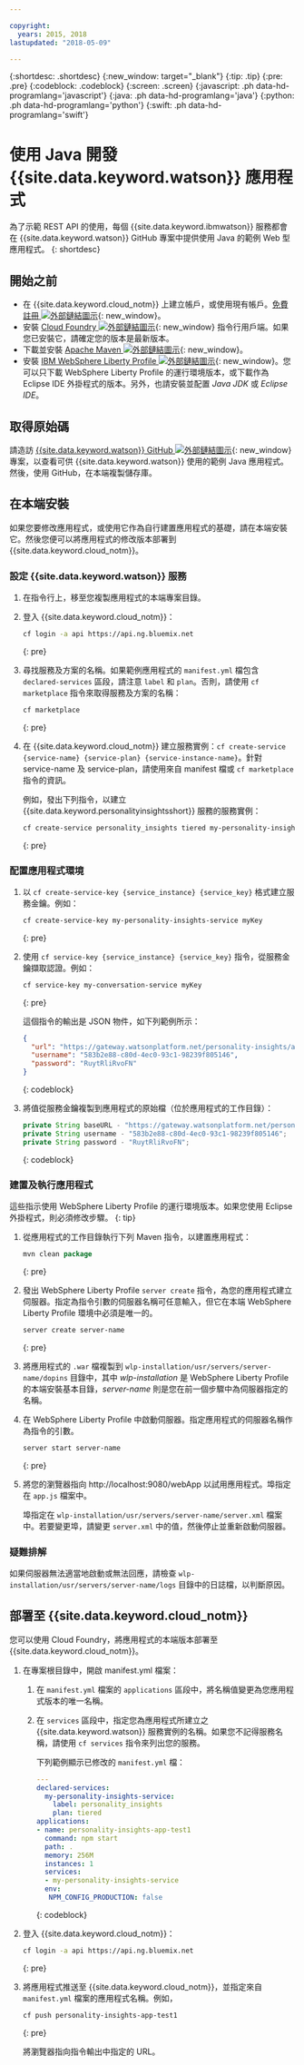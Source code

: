 ```yaml
---

copyright:
  years: 2015, 2018
lastupdated: "2018-05-09"

---
```


{:shortdesc: .shortdesc}
{:new_window: target="_blank"}
{:tip: .tip}
{:pre: .pre}
{:codeblock: .codeblock}
{:screen: .screen}
{:javascript: .ph data-hd-programlang='javascript'}
{:java: .ph data-hd-programlang='java'}
{:python: .ph data-hd-programlang='python'}
{:swift: .ph data-hd-programlang='swift'}

# 使用 Java 開發 {{site.data.keyword.watson}} 應用程式

為了示範 REST API 的使用，每個 {{site.data.keyword.ibmwatson}} 服務都會在 {{site.data.keyword.watson}} GitHub 專案中提供使用 Java 的範例 Web 型應用程式。
{: shortdesc}

## 開始之前

- 在 {{site.data.keyword.cloud_notm}} 上建立帳戶，或使用現有帳戶。[免費註冊 ![外部鏈結圖示](../../icons/launch-glyph.svg "外部鏈結圖示")](https://console.{DomainName}/registration/?target=/catalog/%3fcategory=watson){: new_window}。
- 安裝 [Cloud Foundry ![外部鏈結圖示](../../icons/launch-glyph.svg "外部鏈結圖示")](https://github.com/cloudfoundry/cli#downloads){: new_window} 指令行用戶端。如果您已安裝它，請確定您的版本是最新版本。
- 下載並安裝 [Apache Maven ![外部鏈結圖示](../../icons/launch-glyph.svg "外部鏈結圖示")](https://maven.apache.org/download.cgi){: new_window}。
- 安裝 [IBM WebSphere Liberty Profile ![外部鏈結圖示](../../icons/launch-glyph.svg "外部鏈結圖示")](https://developer.ibm.com/wasdev/downloads/){: new_window}。您可以只下載 WebSphere Liberty Profile 的運行環境版本，或下載作為 Eclipse IDE 外掛程式的版本。另外，也請安裝並配置 *Java JDK* 或 *Eclipse IDE*。

## 取得原始碼
請造訪 [{{site.data.keyword.watson}} GitHub ![外部鏈結圖示](../../icons/launch-glyph.svg "外部鏈結圖示")](https://github.com/watson-developer-cloud){: new_window} 專案，以查看可供 {{site.data.keyword.watson}} 使用的範例 Java 應用程式。然後，使用 GitHub，在本端複製儲存庫。

## 在本端安裝
如果您要修改應用程式，或使用它作為自行建置應用程式的基礎，請在本端安裝它。然後您便可以將應用程式的修改版本部署到 {{site.data.keyword.cloud_notm}}。

### 設定 {{site.data.keyword.watson}} 服務

1.  在指令行上，移至您複製應用程式的本端專案目錄。
1.  登入 {{site.data.keyword.cloud_notm}}：

    ```bash
    cf login -a api https://api.ng.bluemix.net
    ```
    {: pre}

1.  尋找服務及方案的名稱。如果範例應用程式的 `manifest.yml` 檔包含 `declared-services` 區段，請注意 `label` 和 `plan`。否則，請使用 `cf marketplace` 指令來取得服務及方案的名稱：

    ```bash
    cf marketplace
    ```
    {: pre}

1.  在 {{site.data.keyword.cloud_notm}} 建立服務實例：`cf create-service {service-name} {service-plan} {service-instance-name}`。針對 service-name 及 service-plan，請使用來自 manifest 檔或 `cf marketplace` 指令的資訊。

    例如，發出下列指令，以建立 {{site.data.keyword.personalityinsightsshort}} 服務的服務實例：

    ```bash
    cf create-service personality_insights tiered my-personality-insights-service
    ```
    {: pre}

### 配置應用程式環境

1.  以 `cf create-service-key {service_instance} {service_key}` 格式建立服務金鑰。例如：

    ```bash
    cf create-service-key my-personality-insights-service myKey
    ```
    {: pre}

1.  使用 `cf service-key {service_instance} {service_key}` 指令，從服務金鑰擷取認證。例如：

    ```bash
    cf service-key my-conversation-service myKey
    ```
    {: pre}

    這個指令的輸出是 JSON 物件，如下列範例所示：

    ```json
    {
      "url": "https://gateway.watsonplatform.net/personality-insights/api",
      "username": "583b2e88-c80d-4ec0-93c1-98239f805146",
      "password": "RuytRliRvoFN"
    }

    ```
    {: codeblock}
1.  將值從服務金鑰複製到應用程式的原始檔（位於應用程式的工作目錄）：

    ```java
    private String baseURL - "https://gateway.watsonplatform.net/personality-insights/api";
    private String username - "583b2e88-c80d-4ec0-93c1-98239f805146";
    private String password - "RuytRliRvoFN";
    ```
    {: codeblock}

### 建置及執行應用程式

這些指示使用 WebSphere Liberty Profile 的運行環境版本。如果您使用 Eclipse 外掛程式，則必須修改步驟。
{: tip}

1.  從應用程式的工作目錄執行下列 Maven 指令，以建置應用程式：

    ```java
    mvn clean package
    ```
    {: pre}

1.  發出 WebSphere Liberty Profile `server create` 指令，為您的應用程式建立伺服器。指定為指令引數的伺服器名稱可任意輸入，但它在本端 WebSphere Liberty Profile 環境中必須是唯一的。

    ```bash
    server create server-name
    ```
    {: pre}

1.  將應用程式的 `.war` 檔複製到 `wlp-installation/usr/servers/server-name/dopins` 目錄中，其中 *wlp-installation* 是 WebSphere Liberty Profile 的本端安裝基本目錄，*server-name* 則是您在前一個步驟中為伺服器指定的名稱。
1.  在 WebSphere Liberty Profile 中啟動伺服器。指定應用程式的伺服器名稱作為指令的引數。

    ```bash
    server start server-name
    ```
    {: pre}

1.  將您的瀏覽器指向 http://localhost:9080/webApp 以試用應用程式。埠指定在 `app.js` 檔案中。

    埠指定在 `wlp-installation/usr/servers/server-name/server.xml` 檔案中。若要變更埠，請變更 `server.xml` 中的值，然後停止並重新啟動伺服器。

### 疑難排解

如果伺服器無法適當地啟動或無法回應，請檢查 `wlp-installation/usr/servers/server-name/logs` 目錄中的日誌檔，以判斷原因。

## 部署至 {{site.data.keyword.cloud_notm}}

您可以使用 Cloud Foundry，將應用程式的本端版本部署至 {{site.data.keyword.cloud_notm}}。

1.  在專案根目錄中，開啟 manifest.yml 檔案：
    1. 在 `manifest.yml` 檔案的 `applications` 區段中，將名稱值變更為您應用程式版本的唯一名稱。
    1. 在 `services` 區段中，指定您為應用程式所建立之 {{site.data.keyword.watson}} 服務實例的名稱。如果您不記得服務名稱，請使用 `cf services` 指令來列出您的服務。

        下列範例顯示已修改的 `manifest.yml` 檔：

        ```yml
        ---
        declared-services:
          my-personality-insights-service:
            label: personality_insights
            plan: tiered
        applications:
        - name: personality-insights-app-test1
          command: npm start
          path: .
          memory: 256M
          instances: 1
          services:
          - my-personality-insights-service
          env:
           NPM_CONFIG_PRODUCTION: false
        ```
        {: codeblock}

1.  登入 {{site.data.keyword.cloud_notm}}：

    ```bash
    cf login -a api https://api.ng.bluemix.net
    ```
    {: pre}

1.  將應用程式推送至 {{site.data.keyword.cloud_notm}}，並指定來自 `manifest.yml` 檔案的應用程式名稱。例如，

    ```bash
    cf push personality-insights-app-test1
    ```
    {: pre}

    將瀏覽器指向指令輸出中指定的 URL。
